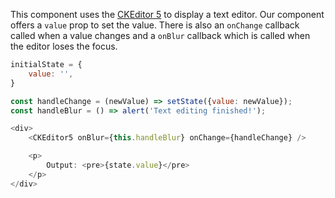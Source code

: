 This component uses the [CKEditor 5](https://ckeditor.com/ckeditor-5/) to display a text editor. Our component offers a
`value` prop to set the value. There is also an `onChange` callback called when a value changes and a `onBlur` callback
which is called when the editor loses the focus.

```javascript
initialState = {
    value: '',
}

const handleChange = (newValue) => setState({value: newValue});
const handleBlur = () => alert('Text editing finished!');

<div>
    <CKEditor5 onBlur={this.handleBlur} onChange={handleChange} />

    <p>
        Output: <pre>{state.value}</pre>
    </p>
</div>
```
